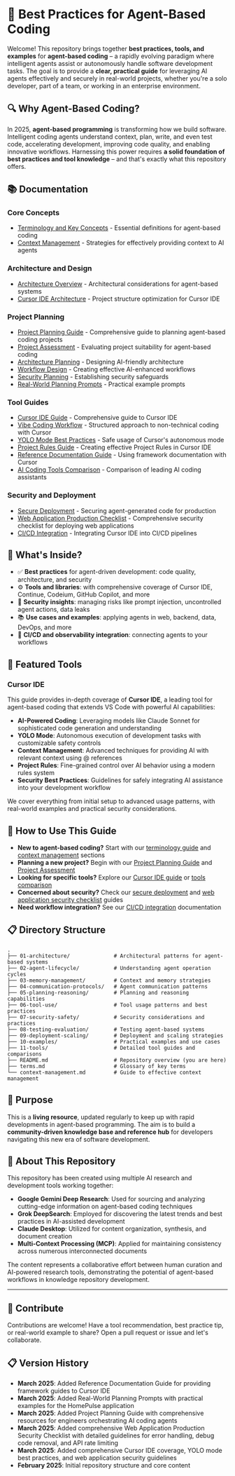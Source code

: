 # 🧠 Best Practices for Agent-Based Coding

Welcome! This repository brings together **best practices, tools, and examples** for **agent-based coding** – a rapidly evolving paradigm where intelligent agents assist or autonomously handle software development tasks. The goal is to provide a **clear, practical guide** for leveraging AI agents effectively and securely in real-world projects, whether you're a solo developer, part of a team, or working in an enterprise environment.

## 🔍 Why Agent-Based Coding?
In 2025, **agent-based programming** is transforming how we build software. Intelligent coding agents understand context, plan, write, and even test code, accelerating development, improving code quality, and enabling innovative workflows. Harnessing this power requires **a solid foundation of best practices and tool knowledge** – and that's exactly what this repository offers.

## 📚 Documentation

### Core Concepts
- [Terminology and Key Concepts](./terms.md) - Essential definitions for agent-based coding
- [Context Management](./context-management.md) - Strategies for effectively providing context to AI agents

### Architecture and Design
- [Architecture Overview](./01-architecture/README.md) - Architectural considerations for agent-based systems
- [Cursor IDE Architecture](./01-architecture/cursor-ide-architecture.md) - Project structure optimization for Cursor IDE

### Project Planning
- [Project Planning Guide](./05-planning-reasoning/project-planning/README.md) - Comprehensive guide to planning agent-based coding projects
- [Project Assessment](./05-planning-reasoning/project-planning/01-project-assessment.md) - Evaluating project suitability for agent-based coding
- [Architecture Planning](./05-planning-reasoning/project-planning/02-architecture-planning.md) - Designing AI-friendly architecture
- [Workflow Design](./05-planning-reasoning/project-planning/03-workflow-design.md) - Creating effective AI-enhanced workflows
- [Security Planning](./05-planning-reasoning/project-planning/04-security-quality-planning.md) - Establishing security safeguards
- [Real-World Planning Prompts](./05-planning-reasoning/project-planning/real-world-prompts.md) - Practical example prompts

### Tool Guides
- [Cursor IDE Guide](./11-tools/cursor-ide-guide.md) - Comprehensive guide to Cursor IDE
- [Vibe Coding Workflow](./11-tools/vibe-coding-workflow-guide.md) - Structured approach to non-technical coding with Cursor
- [YOLO Mode Best Practices](./06-tool-use/yolo-mode-best-practices.md) - Safe usage of Cursor's autonomous mode
- [Project Rules Guide](./11-tools/project-rules-guide.md) - Creating effective Project Rules in Cursor IDE
- [Reference Documentation Guide](./11-tools/reference-documentation-guide.md) - Using framework documentation with Cursor
- [AI Coding Tools Comparison](./11-tools/ai-coding-tools-comparison.md) - Comparison of leading AI coding assistants

### Security and Deployment
- [Secure Deployment](./07-security-safety/agent-secure-deployment.md) - Securing agent-generated code for production
- [Web Application Production Checklist](./07-security-safety/web-application-production-checklist.md) - Comprehensive security checklist for deploying web applications
- [CI/CD Integration](./09-deployment-scaling/cursor-cicd-integration.md) - Integrating Cursor IDE into CI/CD pipelines

## 🎯 What's Inside?
- ✅ **Best practices** for agent-driven development: code quality, architecture, and security
- ⚙️ **Tools and libraries**: with comprehensive coverage of Cursor IDE, Continue, Codeium, GitHub Copilot, and more
- 🔐 **Security insights**: managing risks like prompt injection, uncontrolled agent actions, data leaks
- 📚 **Use cases and examples**: applying agents in web, backend, data, DevOps, and more
- 🔄 **CI/CD and observability integration**: connecting agents to your workflows

## 🔧 Featured Tools

### Cursor IDE
This guide provides in-depth coverage of **Cursor IDE**, a leading tool for agent-based coding that extends VS Code with powerful AI capabilities:

- **AI-Powered Coding**: Leveraging models like Claude Sonnet for sophisticated code generation and understanding
- **YOLO Mode**: Autonomous execution of development tasks with customizable safety controls
- **Context Management**: Advanced techniques for providing AI with relevant context using @ references
- **Project Rules**: Fine-grained control over AI behavior using a modern rules system
- **Security Best Practices**: Guidelines for safely integrating AI assistance into your development workflow

We cover everything from initial setup to advanced usage patterns, with real-world examples and practical security considerations.

## 📖 How to Use This Guide
- **New to agent-based coding?** Start with our [terminology guide](./terms.md) and [context management](./context-management.md) sections
- **Planning a new project?** Begin with our [Project Planning Guide](./05-planning-reasoning/project-planning/README.md) and [Project Assessment](./05-planning-reasoning/project-planning/01-project-assessment.md)
- **Looking for specific tools?** Explore our [Cursor IDE guide](./11-tools/cursor-ide-guide.md) or [tools comparison](./11-tools/ai-coding-tools-comparison.md)
- **Concerned about security?** Check our [secure deployment](./07-security-safety/agent-secure-deployment.md) and [web application security checklist](./07-security-safety/web-application-production-checklist.md) guides
- **Need workflow integration?** See our [CI/CD integration](./09-deployment-scaling/cursor-cicd-integration.md) documentation

## 📋 Directory Structure

```
.
├── 01-architecture/              # Architectural patterns for agent-based systems
├── 02-agent-lifecycle/           # Understanding agent operation cycles
├── 03-memory-management/         # Context and memory strategies
├── 04-communication-protocols/   # Agent communication patterns
├── 05-planning-reasoning/        # Planning and reasoning capabilities
├── 06-tool-use/                  # Tool usage patterns and best practices
├── 07-security-safety/           # Security considerations and practices
├── 08-testing-evaluation/        # Testing agent-based systems
├── 09-deployment-scaling/        # Deployment and scaling strategies
├── 10-examples/                  # Practical examples and use cases
├── 11-tools/                     # Detailed tool guides and comparisons
├── README.md                     # Repository overview (you are here)
├── terms.md                      # Glossary of key terms
└── context-management.md         # Guide to effective context management
```

## 🚀 Purpose
This is a **living resource**, updated regularly to keep up with rapid developments in agent-based programming. The aim is to build a **community-driven knowledge base and reference hub** for developers navigating this new era of software development.

## 🤖 About This Repository

This repository has been created using multiple AI research and development tools working together:

- **Google Gemini Deep Research**: Used for sourcing and analyzing cutting-edge information on agent-based coding techniques
- **Grok DeepSearch**: Employed for discovering the latest trends and best practices in AI-assisted development
- **Claude Desktop**: Utilized for content organization, synthesis, and document creation
- **Multi-Context Processing (MCP)**: Applied for maintaining consistency across numerous interconnected documents

The content represents a collaborative effort between human curation and AI-powered research tools, demonstrating the potential of agent-based workflows in knowledge repository development.

---

## 📢 Contribute
Contributions are welcome! Have a tool recommendation, best practice tip, or real-world example to share? Open a pull request or issue and let's collaborate.

## 📋 Version History
- **March 2025**: Added Reference Documentation Guide for providing framework guides to Cursor IDE
- **March 2025**: Added Real-World Planning Prompts with practical examples for the HomePulse application
- **March 2025**: Added Project Planning Guide with comprehensive resources for engineers orchestrating AI coding agents
- **March 2025**: Added comprehensive Web Application Production Security Checklist with detailed guidelines for error handling, debug code removal, and API rate limiting
- **March 2025**: Added comprehensive Cursor IDE coverage, YOLO mode best practices, and web application security guidelines
- **February 2025**: Initial repository structure and core content
